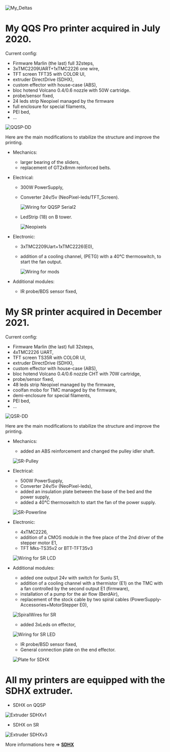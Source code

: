 
![My_Deltas](./gallery/My_Deltas.png)

# My QQS Pro printer acquired in July 2020.

Current config: 
- Firmware Marlin (the last) full 32steps,
- 3xTMC2209UART+1xTMC2226 one wire,
- TFT screen TFT35 with COLOR UI, 
- extruder DirectDrive (SDHX), 
- custom effector with house-case (ABS), 
- bloc hotend Volcano 0.4/0.6 nozzle with 50W cartridge.
- probe/sensor fixed,
- 24 leds strip Neopixel managed by the firmware
- full enclosure for special filaments,
- PEI bed,
- ...

![QQSP-DD](./gallery/QQSP-DD.png)

Here are the main modifications to stabilize the structure and improve the printing.

- Mechanics:
  -  larger bearing of the sliders,
  -  replacement of GT2x8mm reinforced belts.
 
- Electrical:
  - 300W PowerSupply,
  - Converter 24v/5v (NeoPixel-leds/TFT_Screen).

    ![Wiring for QQSP Serial2](./images/Serial_TFT35v3.png)

  - LedStrip (18) on B tower.
   
    ![Neopixels](./images/LedsStip.jpg)

- Electronic:
  - 3xTMC2209Uart+1xTMC2226(E0),
  - addition of a cooling channel, (PETG) with a 40°C thermoswitch, to start the fan output.

    ![Wiring for mods](./images/QQSP-Mods.png)

- Additional modules:
  - IR probe/BDS sensor fixed,

# My SR printer acquired in December 2021.

Current config: 
- Firmware Marlin (the last) full 32steps,
- 4xTMC2226 UART, 
- TFT screen TS35R with COLOR UI,
- extruder DirectDrive (SDHX),
- custom effector with house-case (ABS),
- bloc hotend Volcano 0.4/0.6 nozzle CHT with 70W cartridge,
- probe/sensor fixed,
- 48 leds strip Neopixel managed by the firmware,
- coolfan mobo for TMC managed by the firmware,
- demi-enclosure for special filaments,
- PEI bed,
- ...

![QSR-DD](./gallery/QSR-DD.png)

Here are the main modifications to stabilize the structure and improve the printing.

 - Mechanics:
   - added an ABS reinforcement and changed the pulley idler shaft.

    ![SR-Pulley](./images/SR-Pulley.png)
 
 - Electrical:
   - 500W PowerSupply,
   - Converter 24v/5v (NeoPixel-leds),
   - added an insulation plate between the base of the bed and the power supply,
   - added a 40°C thermoswitch to start the fan of the power supply.
 
    ![SR-Powerline](./images/SR-PowerSupply.png)

 - Electronic:
   - 4xTMC2226,
   - addition of a CMOS module in the free place of the 2nd driver of the stepper motor E1,
   - TFT Mks-TS35v2 or BTT-TFT35v3

    ![Wiring for SR LCD](./images/SR-Mod-EXP.png)

 - Additional modules:
   - added one output 24v with switch for Sunlu S1,
   - addition of a cooling channel with a thermistor (E1) on the TMC with a fan controlled by the second output E1 (firmware),
   - installation of a pump for the air flow (BerdAir),
   - replacement of the stock cable by two spiral cables (PowerSupply-Accessories+MotorStepper E0),

    ![SpiralWires for SR](./images/SR-SpiralWires.png)

   - added 3xLeds on effector,

    ![Wiring for SR LED](./images/SR-Mod-LED2.png)

   - IR probe/BSD sensor fixed,
   - General connection plate on the end effector.

    ![Plate for SDHX](./images/SR-Mod-Plate.png)

# All my printers are equipped with the SDHX extruder.

 - SDHX on QQSP 
 
 ![Extruder SDHXv1](./images/QQSP-SDHX.png)

 - SDHX on SR

 ![Extruder SDHXv3](./images/SR-SDHX.png)

 More informations here =>  [**SDHX**](https://www.thingiverse.com/thing:5027588)
